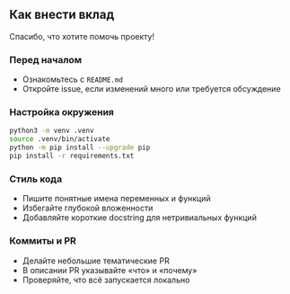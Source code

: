 ## Как внести вклад

Спасибо, что хотите помочь проекту!

### Перед началом
- Ознакомьтесь с `README.md`
- Откройте issue, если изменений много или требуется обсуждение

### Настройка окружения
```bash
python3 -m venv .venv
source .venv/bin/activate
python -m pip install --upgrade pip
pip install -r requirements.txt
```

### Стиль кода
- Пишите понятные имена переменных и функций
- Избегайте глубокой вложенности
- Добавляйте короткие docstring для нетривиальных функций

### Коммиты и PR
- Делайте небольшие тематические PR
- В описании PR указывайте «что» и «почему»
- Проверяйте, что всё запускается локально



